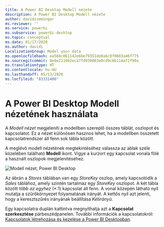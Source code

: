 ```yaml
---
title: A Power BI Desktop Modell nézete
description: A Power BI Desktop Modell nézete
author: davidiseminger
ms.reviewer: ''
ms.service: powerbi
ms.subservice: powerbi-desktop
ms.topic: conceptual
ms.date: 01/17/2020
ms.author: davidi
LocalizationGroup: Model your data
ms.openlocfilehash: ea568c061142e66e79351de8a6c0f0603a46f775
ms.sourcegitcommit: 0e9e211082eca7fd939803e0cd9c6b114af2f90a
ms.translationtype: HT
ms.contentlocale: hu-HU
ms.lasthandoff: 05/13/2020
ms.locfileid: "83331486"
---
```

# <a name="work-with-model-view-in-power-bi-desktop"></a>A Power BI Desktop Modell nézetének használata

A *Modell nézet* megjeleníti a modellben szereplő összes táblát, oszlopot és kapcsolatot. Ez a nézet különösen hasznos lehet, ha a modellben összetett kapcsolatrendszer áll fenn sok tábla között.

A meglévő modell nézetének megtekintéséhez válassza az ablak széle közelében található **Modell** ikont. Vigye a kurzort egy kapcsolat vonala fölé a használt oszlopok megjelenítéséhez.

![Modell nézet, Power BI Desktop](media/desktop-relationship-view/model-view-full-screen.png)

Az ábrán a *Stores* táblában van egy *StoreKey* oszlop, amely kapcsolódik a *Sales* táblához, amely szintén tartalmaz egy *StoreKey* oszlopot. A két tábla között *több az egyhez* (\*:1) kapcsolat áll fenn. A vonal közepén látható nyíl mutatja a szűrőkörnyezet folyamatának irányát. A kettős nyíl azt jelenti, hogy a keresztszűrés irányának beállítása *Kétirányú*.

Egy kapcsolatra duplán kattintva megnyithatja azt a **Kapcsolat szerkesztése** párbeszédpanelen. További információk a kapcsolatokról: [Kapcsolatok létrehozása és kezelése a Power BI Desktopban](desktop-create-and-manage-relationships.md).
